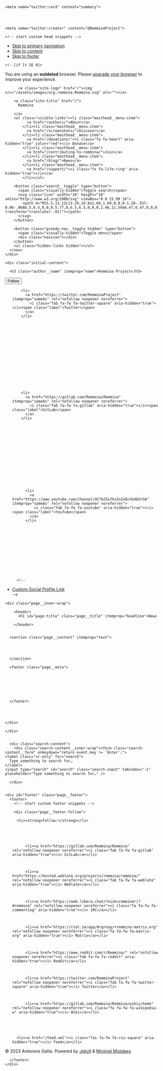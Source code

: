 <!doctype html>
<!--
  Minimal Mistakes Jekyll Theme 4.24.0 by Michael Rose
  Copyright 2013-2020 Michael Rose - mademistakes.com | @mmistakes
  Free for personal and commercial use under the MIT license
  https://github.com/mmistakes/minimal-mistakes/blob/master/LICENSE
-->
<html lang="en" class="no-js">
  <head>
    <meta charset="utf-8">

<!-- begin _includes/seo.html --><title>News - Remmina</title>
<meta name="description" content="Remmina is a free, open-source tool for handling all your remote connection needs for protocols like RDP, SSH, SPICE, and VNC">


  <meta name="author" content="Remmina Project">
  


<meta property="og:type" content="website">
<meta property="og:locale" content="en_US">
<meta property="og:site_name" content="Remmina">
<meta property="og:title" content="News">
<meta property="og:url" content="https://remmina.org/news/remmina_news.php">


  <meta property="og:description" content="Remmina is a free, open-source tool for handling all your remote connection needs for protocols like RDP, SSH, SPICE, and VNC">





  <meta name="twitter:site" content="@RemminaProject">
  <meta name="twitter:title" content="News">
  <meta name="twitter:description" content="Remmina is a free, open-source tool for handling all your remote connection needs for protocols like RDP, SSH, SPICE, and VNC">
  <meta name="twitter:url" content="https://remmina.org/news/remmina_news.php">

  
    <meta name="twitter:card" content="summary">
    
  

  
    <meta name="twitter:creator" content="@RemminaProject">
  







  

  


<link rel="canonical" href="https://remmina.org/news/remmina_news.php">




<script type="application/ld+json">
  {
    "@context": "https://schema.org",
    
      "@type": "Person",
      "name": "Antenore Gatta",
      "url": "https://remmina.org/"
    
  }
</script>







<!-- end _includes/seo.html -->



  <link href="/feed.xml" type="application/atom+xml" rel="alternate" title="Remmina Feed">


<!-- https://t.co/dKP3o1e -->
<meta name="viewport" content="width=device-width, initial-scale=1.0">

<script>
  document.documentElement.className = document.documentElement.className.replace(/\bno-js\b/g, '') + ' js ';
</script>

<!-- For all browsers -->
<link rel="stylesheet" href="/assets/css/main.css">
<link rel="preload" href="https://cdn.jsdelivr.net/npm/@fortawesome/fontawesome-free@5/css/all.min.css" as="style" onload="this.onload=null;this.rel='stylesheet'">
<noscript><link rel="stylesheet" href="https://cdn.jsdelivr.net/npm/@fortawesome/fontawesome-free@5/css/all.min.css"></noscript>



    <!-- start custom head snippets -->

<link rel="apple-touch-icon" sizes="180x180" href="/apple-touch-icon.png">
<link rel="icon" type="image/png" sizes="32x32" href="/favicon-32x32.png">
<link rel="icon" type="image/png" sizes="16x16" href="/favicon-16x16.png">
<link rel="manifest" href="/site.webmanifest">
<link rel="mask-icon" href="/safari-pinned-tab.svg" color="#5bbad5">
<link rel="shortcut icon" href="/favicon.ico">
<meta name="msapplication-TileColor" content="#da532c">
<meta name="msapplication-config" content="/browserconfig.xml">
<meta name="theme-color" content="#ffffff">

<link href="https://fonts.googleapis.com/css?family=Raleway:300,400,600&display=swap" rel="stylesheet">

<link rel="stylesheet" href="/assets/css/Fork-Awesome/css/fork-awesome.min.css">
<link rel="stylesheet" href="/assets/css/Fork-Awesome/css/v5-compat.css">

<!-- Apply specific styles at elements containing a specific text -->
<script type="text/javascript" >
    window.onload = function () {
        getElementsByContains = function(str,elmtTagName="*",node=document){
            var elms = document.evaluate( "//"+elmtTagName+"[contains(., '" +str+ "')]" ,node, null, XPathResult.UNORDERED_NODE_SNAPSHOT_TYPE, null ),
                nodeSet = [];
            for ( var i=0 ; i < elms.snapshotLength; i++ ){
                nodeSet.push(elms.snapshotItem(i));
            }
            return nodeSet;
        }
        getElementsByContains('Donate','a')[0].style.color ='green';
}
</script>

<meta name="flattr:id" content="ol0vo0">

<!-- insert favicons. use https://realfavicongenerator.net/ -->

<!-- end custom head snippets -->

  </head>

  <body class="layout--single">
    <nav class="skip-links">
  <ul>
    <li><a href="#site-nav" class="screen-reader-shortcut">Skip to primary navigation</a></li>
    <li><a href="#main" class="screen-reader-shortcut">Skip to content</a></li>
    <li><a href="#footer" class="screen-reader-shortcut">Skip to footer</a></li>
  </ul>
</nav>

    <!--[if lt IE 9]>
<div class="notice--danger align-center" style="margin: 0;">You are using an <strong>outdated</strong> browser. Please <a href="https://browsehappy.com/">upgrade your browser</a> to improve your experience.</div>
<![endif]-->

    

<div class="masthead">
  <div class="masthead__inner-wrap">
    <div class="masthead__menu">
      <nav id="site-nav" class="greedy-nav">
        
          <a class="site-logo" href="/"><img src="/assets/images/org.remmina.Remmina.svg" alt=""></a>
        
        <a class="site-title" href="/">
          Remmina
          
        </a>
        <ul class="visible-links"><li class="masthead__menu-item">
              <a href="/authors/">About</a>
            </li><li class="masthead__menu-item">
              <a href="/screenshots/">Discover</a>
            </li><li class="masthead__menu-item">
              <a href="/donations/"><i class="fa fa-heart" aria-hidden="true" color="red"></i> Donate</a>
            </li><li class="masthead__menu-item">
              <a href="/contributing-to-remmina/">Join</a>
            </li><li class="masthead__menu-item">
              <a href="/blog/">News</a>
            </li><li class="masthead__menu-item">
              <a href="/support/"><i class="fa fa-life-ring" aria-hidden="true"></i></a>
            </li></ul>
        
        <button class="search__toggle" type="button">
          <span class="visually-hidden">Toggle search</span>
          <svg class="icon" width="16" height="16" xmlns="http://www.w3.org/2000/svg" viewBox="0 0 15.99 16">
            <path d="M15.5,13.12L13.19,10.8a1.69,1.69,0,0,0-1.28-.55l-0.06-.06A6.5,6.5,0,0,0,5.77,0,6.5,6.5,0,0,0,2.46,11.59a6.47,6.47,0,0,0,7.74.26l0.05,0.05a1.65,1.65,0,0,0,.5,1.24l2.38,2.38A1.68,1.68,0,0,0,15.5,13.12ZM6.4,2A4.41,4.41,0,1,1,2,6.4,4.43,4.43,0,0,1,6.4,2Z" transform="translate(-.01)"></path>
          </svg>
        </button>
        
        <button class="greedy-nav__toggle hidden" type="button">
          <span class="visually-hidden">Toggle menu</span>
          <div class="navicon"></div>
        </button>
        <ul class="hidden-links hidden"></ul>
      </nav>
    </div>
  </div>
</div>


    <div class="initial-content">
      



<div id="main" role="main">
  
  <div class="sidebar sticky">
  


<div itemscope itemtype="https://schema.org/Person">

  

  <div class="author__content">
    
      <h3 class="author__name" itemprop="name">Remmina Project</h3>
    
    
  </div>

  <div class="author__urls-wrapper">
    <button class="btn btn--inverse">Follow</button>
    <ul class="author__urls social-icons">
      

      

      

      

      

      
        <li>
          <a href="https://twitter.com/RemminaProject" itemprop="sameAs" rel="nofollow noopener noreferrer">
            <i class="fab fa-fw fa-twitter-square" aria-hidden="true"></i><span class="label">Twitter</span>
          </a>
        </li>
      

      

      

      

      

      

      

      

      
        <li>
          <a href="https://gitlab.com/Remmina/Remmina" itemprop="sameAs" rel="nofollow noopener noreferrer">
            <i class="fab fa-fw fa-gitlab" aria-hidden="true"></i><span class="label">GitLab</span>
          </a>
        </li>
      

      

      

      

      

      

      

      
        
          <li>
            <a href="https://www.youtube.com/channel/UC7mJGLFkx5nZx8cVG4EOrGA" itemprop="sameAs" rel="nofollow noopener noreferrer">
              <i class="fab fa-fw fa-youtube" aria-hidden="true"></i><span class="label">YouTube</span>
            </a>
          </li>
        
      

      

      

      

      

      

      <!--
  <li>
    <a href="http://link-to-whatever-social-network.com/user/" itemprop="sameAs" rel="nofollow noopener noreferrer">
      <i class="fas fa-fw" aria-hidden="true"></i> Custom Social Profile Link
    </a>
  </li>
-->
    </ul>
  </div>
</div>

  
  </div>



  <article class="page" itemscope itemtype="https://schema.org/CreativeWork">
    <meta itemprop="headline" content="News">
    
    
    

    <div class="page__inner-wrap">
      
        <header>
          <h1 id="page-title" class="page__title" itemprop="headline">News
</h1>
          


        </header>
      

      <section class="page__content" itemprop="text">
        
        

        
      </section>

      <footer class="page__meta">
        
        


        


      </footer>

      

      
    </div>

    
  </article>

  
  
</div>

    </div>

    
      <div class="search-content">
        <div class="search-content__inner-wrap"><form class="search-content__form" onkeydown="return event.key != 'Enter';">
    <label class="sr-only" for="search">
      Type something to search for…
    </label>
    <input type="search" id="search" class="search-input" tabindex="-1" placeholder="Type something to search for…" />
  </form>
  <div id="results" class="results"></div></div>

      </div>
    

    <div id="footer" class="page__footer">
      <footer>
        <!-- start custom footer snippets -->
<!-- end custom footer snippets -->

        <div class="page__footer-follow">
  <ul class="social-icons">
    
      <li><strong>Follow:</strong></li>
    

    
      
        
          <li><a href="https://gitlab.com/Remmina/Remmina" rel="nofollow noopener noreferrer"><i class="fab fa-fw fa-gitlab" aria-hidden="true"></i> GitLab</a></li>
        
      
        
          <li><a href="https://hosted.weblate.org/projects/remmina/remmina/" rel="nofollow noopener noreferrer"><i class="fab fa-fw fa-weblate" aria-hidden="true"></i> Weblate</a></li>
        
      
        
          <li><a href="https://web.libera.chat/?nick=remminer|?#remmina" rel="nofollow noopener noreferrer"><i class="fa fa-fw fa-commenting" aria-hidden="true"></i> IRC</a></li>
        
      
        
          <li><a href="https://riot.im/app/#/group/+remmina:matrix.org" rel="nofollow noopener noreferrer"><i class="fa fa-fw fa-matrix-org" aria-hidden="true"></i> Matrix</a></li>
        
      
        
          <li><a href="https://www.reddit.com/r/Remmina/" rel="nofollow noopener noreferrer"><i class="fab fa-fw fa-reddit" aria-hidden="true"></i> Reddit</a></li>
        
      
        
          <li><a href="https://twitter.com/RemminaProject" rel="nofollow noopener noreferrer"><i class="fab fa-fw fa-twitter-square" aria-hidden="true"></i> Twitter</a></li>
        
      
        
          <li><a href="https://gitlab.com/Remmina/Remmina/wikis/home" rel="nofollow noopener noreferrer"><i class="fa fa-fw fa-wikipedia-w" aria-hidden="true"></i> Wiki</a></li>
        
      
    

    
      <li><a href="/feed.xml"><i class="fas fa-fw fa-rss-square" aria-hidden="true"></i> Feed</a></li>
    
  </ul>
</div>

<div class="page__footer-copyright">&copy; 2023 Antenore Gatta. Powered by <a href="https://jekyllrb.com" rel="nofollow">Jekyll</a> &amp; <a href="https://mademistakes.com/work/minimal-mistakes-jekyll-theme/" rel="nofollow">Minimal Mistakes</a>.</div>

      </footer>
    </div>

    
  <script src="/assets/js/main.min.js"></script>
  <!--<script defer src="https://use.fontawesome.com/releases/v5.8.2/js/all.js" integrity="sha384-DJ25uNYET2XCl5ZF++U8eNxPWqcKohUUBUpKGlNLMchM7q4Wjg2CUpjHLaL8yYPH" crossorigin="anonymous"></script>-->




<script src="/assets/js/lunr/lunr.min.js"></script>
<script src="/assets/js/lunr/lunr-store.js"></script>
<script src="/assets/js/lunr/lunr-en.js"></script>







  </body>
</html>
